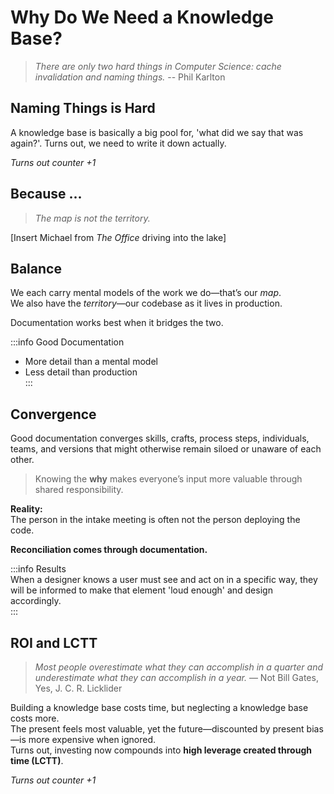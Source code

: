 # Why Do We Need a Knowledge Base?

> *There are only two hard things in Computer Science: cache invalidation and naming things.* -- Phil Karlton
## Naming Things is Hard

A knowledge base is basically a big pool for, 'what did we say that was again?'. Turns out, we need to write it down actually. 

*Turns out counter +1*

## Because ... 

> *The map is not the territory.*

[Insert Michael from *The Office* driving into the lake]

## Balance  
We each carry mental models of the work we do—that’s our *map*.  
We also have the *territory*—our codebase as it lives in production.  

Documentation works best when it bridges the two.  

:::info Good Documentation  
- More detail than a mental model  
- Less detail than production  
:::

## Convergence  
Good documentation converges skills, crafts, process steps, individuals, teams, and versions that might otherwise remain siloed or unaware of each other.  

> Knowing the **why** makes everyone’s input more valuable through shared responsibility.

**Reality:**  
The person in the intake meeting is often not the person deploying the code.  

**Reconciliation comes through documentation.**

:::info Results  
When a designer knows a user must see and act on in a specific way, they will be informed to make that element 'loud enough' and design accordingly.  
:::

## ROI and LCTT  

> *Most people overestimate what they can accomplish in a quarter and underestimate what they can accomplish in a year.* — Not Bill Gates, Yes, J. C. R. Licklider  

Building a knowledge base costs time, but neglecting a knowledge base costs more.  
The present feels most valuable, yet the future—discounted by present bias—is more expensive when ignored.  
Turns out, investing now compounds into **high leverage created through time (LCTT)**.  

*Turns out counter +1*